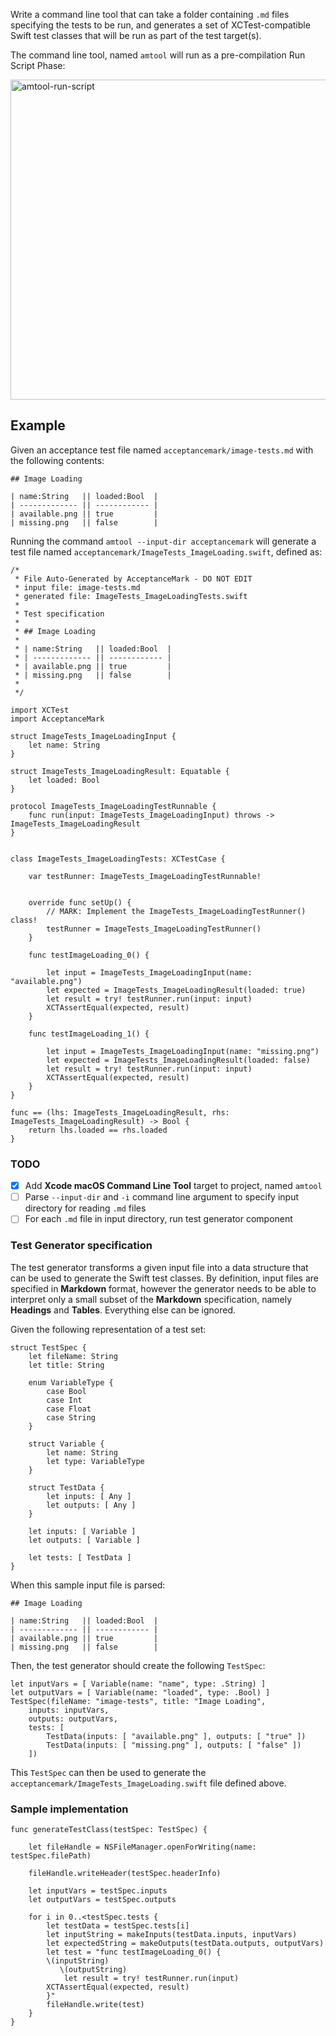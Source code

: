 Write a command line tool that can take a folder containing `.md` files specifying the tests to be run, and generates a set of XCTest-compatible Swift test classes that will be run as part of the test target(s).

The command line tool, named `amtool` will run as a pre-compilation Run Script Phase:

<img width="512" alt="amtool-run-script" src="https://cloud.githubusercontent.com/assets/153167/17513052/ac4ce036-5e22-11e6-8f10-6784d53e6e28.png">

## Example

Given an acceptance test file named `acceptancemark/image-tests.md` with the following contents:

```
## Image Loading

| name:String   || loaded:Bool  |
| ------------- || ------------ |
| available.png || true         |
| missing.png   || false        |
```

Running the command `amtool --input-dir acceptancemark` will generate a test file named `acceptancemark/ImageTests_ImageLoading.swift`, defined as:

```
/*
 * File Auto-Generated by AcceptanceMark - DO NOT EDIT
 * input file: image-tests.md
 * generated file: ImageTests_ImageLoadingTests.swift
 *
 * Test specification
 *
 * ## Image Loading
 *
 * | name:String   || loaded:Bool  |
 * | ------------- || ------------ |
 * | available.png || true         |
 * | missing.png   || false        |
 *
 */

import XCTest
import AcceptanceMark

struct ImageTests_ImageLoadingInput {
    let name: String
}

struct ImageTests_ImageLoadingResult: Equatable {
    let loaded: Bool
}

protocol ImageTests_ImageLoadingTestRunnable {
    func run(input: ImageTests_ImageLoadingInput) throws -> ImageTests_ImageLoadingResult
}


class ImageTests_ImageLoadingTests: XCTestCase {
    
    var testRunner: ImageTests_ImageLoadingTestRunnable!
    
    
    override func setUp() {
        // MARK: Implement the ImageTests_ImageLoadingTestRunner() class!
        testRunner = ImageTests_ImageLoadingTestRunner()
    }
    
    func testImageLoading_0() {
        
        let input = ImageTests_ImageLoadingInput(name: "available.png")
        let expected = ImageTests_ImageLoadingResult(loaded: true)
        let result = try! testRunner.run(input: input)
        XCTAssertEqual(expected, result)
    }
    
    func testImageLoading_1() {
        
        let input = ImageTests_ImageLoadingInput(name: "missing.png")
        let expected = ImageTests_ImageLoadingResult(loaded: false)
        let result = try! testRunner.run(input: input)
        XCTAssertEqual(expected, result)
    }
}

func == (lhs: ImageTests_ImageLoadingResult, rhs: ImageTests_ImageLoadingResult) -> Bool {
    return lhs.loaded == rhs.loaded
}
```

### TODO

- [x] Add **Xcode macOS Command Line Tool** target to project, named `amtool`
- [ ] Parse `--input-dir` and `-i` command line argument to specify input directory for reading `.md` files
- [ ] For each `.md` file in input directory, run test generator component

### Test Generator specification

The test generator transforms a given input file into a data structure that can be used to generate the Swift test classes. By definition, input files are specified in **Markdown** format, however the generator needs to be able to interpret only a small subset of the **Markdown** specification, namely **Headings** and **Tables**. Everything else can be ignored.

Given the following representation of a test set:

```
struct TestSpec {
	let fileName: String
	let title: String
	
	enum VariableType {
		case Bool
		case Int
		case Float
		case String
	}
	
	struct Variable {
		let name: String
		let type: VariableType
	}
	
	struct TestData {
		let inputs: [ Any ]
		let outputs: [ Any ]	
	}
	
	let inputs: [ Variable ] 
	let outputs: [ Variable ]
	
	let tests: [ TestData ]
}
```

When this sample input file is parsed:

```
## Image Loading

| name:String   || loaded:Bool  |
| ------------- || ------------ |
| available.png || true         |
| missing.png   || false        |
```

Then, the test generator should create the following `TestSpec`:

```
let inputVars = [ Variable(name: "name", type: .String) ]
let outputVars = [ Variable(name: "loaded", type: .Bool) ]
TestSpec(fileName: "image-tests", title: "Image Loading",
	inputs: inputVars,
	outputs: outputVars,
	tests: [
		TestData(inputs: [ "available.png" ], outputs: [ "true" ])
		TestData(inputs: [ "missing.png" ], outputs: [ "false" ])
	])
```

This `TestSpec` can then be used to generate the `acceptancemark/ImageTests_ImageLoading.swift` file defined above.

### Sample implementation

```
func generateTestClass(testSpec: TestSpec) {

	let fileHandle = NSFileManager.openForWriting(name: testSpec.filePath)
	
	fileHandle.writeHeader(testSpec.headerInfo)
	
	let inputVars = testSpec.inputs
	let outputVars = testSpec.outputs
	
	for i in 0..<testSpec.tests {
		let testData = testSpec.tests[i]
		let inputString = makeInputs(testData.inputs, inputVars)
		let expectedString = makeOutputs(testData.outputs, outputVars)
		let test = "func testImageLoading_0() {
       	\(inputString)
	       \(outputString)
   	   		let result = try! testRunner.run(input)
       	XCTAssertEqual(expected, result)
    	}"
    	fileHandle.write(test)
	}
}
```

